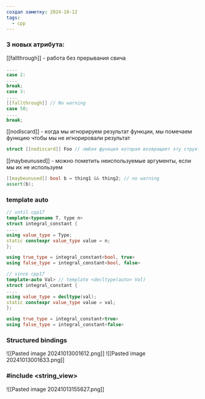 ```yaml
---
создал заметку: 2024-10-12
tags:
  - cpp
---
```

### 3 новых атрибута:
\[\[fallthrough\]\] - работа без прерывания свича
```cpp
....
case 2:
....
break;
case 3:
....
[[fallthrough]] // No warning
case 50;
....
break;

```
\[\[nodiscard]] - когда мы игнорируем результат функции, мы помечаем функцию чтобы мы не игнорировали результат

```cpp
struct [[nodiscard]] Foo // любая функция которая возвращает эту структуру помечается как ворнинг
```
\[\[maybeunused]] - можно пометить неиспользуемые аргументы, если мы их не используем

```cpp
[[maybeunused]] bool b = thing1 && thing2; // no warning 
assert(b);
```


### template auto
```cpp
// until cpp17
template<typename T, type n>
struct integral_constant {
....
using value_type = Type;
static constexpr value_type value = n;
};

using true_type = integral_constant<bool, true>
using false_type = integral_constant<bool, false>
```

```cpp
// since cpp17
template<auto Val> // template <decltype(auto> Val)
struct integral_constant {
....
using value_type = decltype(val);
static constexpr value_type value = val;
};

using true_type = integral_constant<true>
using false_type = integral_constant<false>
```

### Structured bindings
![[Pasted image 20241013001612.png]]
![[Pasted image 20241013001633.png]]

### \#include <string_view>
![[Pasted image 20241013155627.png]]
  